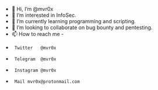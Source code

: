 - 👋 Hi, I’m @mvr0x
- 👀 I’m interested in InfoSec.
- 🌱 I’m currently learning programming and scripting.
- 💞️ I’m looking to collaborate on bug bounty and pentesting.
- 📫 How to reach me - 
-      Twitter   @mvr0x 
-      Telegram  @mvr0x
-      Instagram @mvr0x
-      Mail mvr0x@protonmail.com

<!---
mvr0x/mvr0x is a ✨ special ✨ repository because its `README.md` (this file) appears on your GitHub profile.
You can click the Preview link to take a look at your changes.
--->

